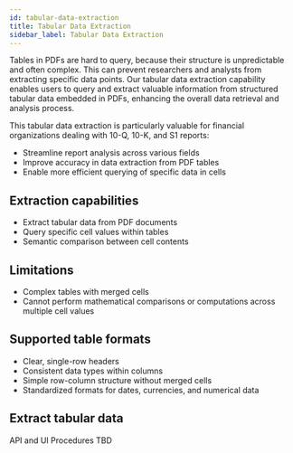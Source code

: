 ```yaml
---
id: tabular-data-extraction
title: Tabular Data Extraction
sidebar_label: Tabular Data Extraction
---
```


Tables in PDFs are hard to query, because their structure is unpredictable and 
often complex. This can prevent researchers and analysts from extracting 
specific data points. Our tabular data extraction capability enables users to 
query and extract valuable information from structured tabular data embedded 
in PDFs, enhancing the overall data retrieval and analysis process.

This tabular data extraction is particularly valuable for financial 
organizations dealing with 10-Q, 10-K, and S1 reports:

* Streamline report analysis across various fields
* Improve accuracy in data extraction from PDF tables
* Enable more efficient querying of specific data in cells 


## Extraction capabilities

* Extract tabular data from PDF documents
* Query specific cell values within tables
* Semantic comparison between cell contents

## Limitations

* Complex tables with merged cells
* Cannot perform mathematical comparisons or computations across multiple cell values

## Supported table formats

* Clear, single-row headers
* Consistent data types within columns
* Simple row-column structure without merged cells
* Standardized formats for dates, currencies, and numerical data


## Extract tabular data

API and UI Procedures TBD





